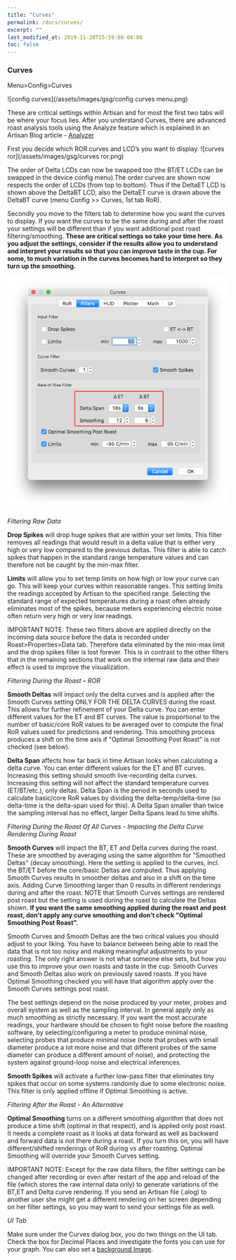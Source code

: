 ```yaml
---
title: "Curves"
permalink: /docs/curves/
excerpt: ""
last_modified_at: 2019-11-20T15:59:00-04:00
toc: false
---
```


### Curves

Menu>Config>Curves

![config curves](/assets/images/gsg/config curves menu.png)

These are critical settings within Artisan and for most the first two tabs will be where your focus lies.  After you understand Curves, there are advanced roast analysis tools using the Analyze feature which is explained in an Artisan Blog article - [Analyzer](https://artisan-roasterscope.blogspot.com/2019/11/analyzer.html)

First you decide which ROR curves and LCD’s you want to display.
![curves ror](/assets/images/gsg/curves ror.png)

The order of Delta LCDs can now be swapped too (the BT/ET LCDs can be swapped in the device config menu).The order curves are shown now respects the order of LCDs (from top to bottom). Thus if the DeltaET LCD is shown above the DeltaBT LCD, also the DeltaET curve is drawn above the DeltaBT curve (menu Config >> Curves, 1st tab RoR).

Secondly you move to the filters tab to determine how you want the curves to display.  If you want the curves to be the same during and after the roast your settings will be different than if you want additional post roast filtering/smoothing. **These are critical settings so take your time here.  As you adjust the settings, consider if the results allow you to understand and interpret your results so that you can improve taste in the cup.  For some, to much variation in the curves becomes hard to interpret so they turn up the smoothing.**

![curves filters](/assets/images/gsg/curves-filters.png)


*Filtering Raw Data*

**Drop Spikes** will drop huge spikes that are within your set limits. This filter removes all readings that would result in a delta value that is either very high or very low compared to the previous deltas. This filter is able to catch spikes that happen in the standard range temperature values and can therefore not be caught by the min-max filter.

**Limits** will allow you to set temp limits on how high or low your curve can go.  This will keep your curves within reasonable ranges.  This setting limits the readings accepted by Artisan to the specified range. Selecting the standard range of expected temperatures during a roast often already eliminates most of the spikes, because meters experiencing electric noise often return very high or very low readings.


IMPORTANT NOTE:  These two filters above are applied directly on the incoming data source before the data is recorded under Roast>Properties>Data tab. Therefore data eliminated by the min-max limit and the drop spikes filter is lost forever. This is in contrast to the other filters that in the remaining sections that work on the internal raw data and their effect is used to improve the visualization.

*Filtering During the Roast – ROR*

**Smooth Deltas** will impact only the delta curves and is applied after the Smooth Curves setting ONLY FOR THE DELTA CURVES during the roast.  This allows for further refinement of your Delta curve.  You can enter different values for the ET and BT curves.  The value is proportional to the number of basic/core RoR values to be averaged over to compute the final RoR values used for predictions and rendering. This smoothing process produces a shift on the time axis if "Optimal Smoothing Post Roast" is not checked (see below).

**Delta Span** affects how far back in time Artisan looks when calculating a delta curve. You can enter different values for the ET and BT curves.   Increasing this setting should smooth live-recording delta curves. Increasing this setting will not affect the standard temperature curves (ET/BT/etc.), only deltas. Delta Span is the period in seconds used to calculate basic/core RoR values by dividing the delta-temp/delta-time (so delta-time is the delta-span used for this). A Delta Span smaller than twice the sampling interval has no effect, larger Delta Spans lead to time shifts.

*Filtering During the Roast Of All Curves - Impacting the Delta Curve Rendering During Roast*

**Smooth Curves** will impact the BT, ET and Delta curves during the roast. These are smoothed by averaging using the same algorithm for "Smoothed Deltas" (decay smoothing). Here the setting is applied to the curves, incl. the BT/ET before the core/basic Deltas are computed. Thus applying Smooth Curves results in smoother deltas and also in a shift on the time axis. Adding Curve Smoothing larger than 0 results in different renderings during and after the roast.  NOTE that Smooth Curves settings are rendered post roast but the setting is used during the roast to calculate the Deltas shown.  **If you want the same smoothing applied during the roast and post roast, don't apply any curve smoothing and don't check "Optimal Smoothing Post Roast".**

Smooth Curves and Smooth Deltas are the two critical values you should adjust to your liking.  You have to balance between being able to read the data that is not too noisy and making meaningful adjustments to your roasting.  The only right answer is not what someone else sets, but how you use this to improve your own roasts and taste in the cup. Smooth Curves and Smooth Deltas also work on previously saved roasts.  If you have Optimal Smoothing checked you will have that algorithm apply over the Smooth Curves settings post roast.

The best settings depend on the noise produced by your meter, probes and overall system as well as the sampling interval. In general apply only as much smoothing as strictly necessary. If you want the most accurate readings, your hardware should be chosen to fight noise before the roasting software, by selecting/configuring a meter to produce minimal noise, selecting probes that produce minimal noise (note that probes with small diameter produce a lot more noise and that different probes of the same diameter can produce a different amount of noise), and protecting the system against ground-loop noise and electrical inferences.

**Smooth Spikes** will activate a further low-pass filter that eliminates tiny spikes that occur on some systems randomly due to some electronic noise. This filter is only applied offline if Optimal Smoothing is active.

*Filtering After the Roast - An Alternative*

**Optimal Smoothing** turns on a different smoothing algorithm that does not produce a time shift (optimal in that respect), and is applied only post roast.  It needs a complete roast as it looks at data forward as well as backward and forward data is not there during a roast.  If you turn this on, you will have different/shifted renderings of RoR during vs after roasting.  Optimal Smoothing will override your Smooth Curves setting.  


IMPORTANT NOTE:  Except for the raw data filters, the filter settings can be changed after recording or even after restart of the app and reload of the file (which stores the raw internal data only) to generate variations of the BT,ET and Delta curve rendering. If you send an Artisan file (.alog) to another user she might get a different rendering on her screen depending on her filter settings, so you may want to send your settings file as well.  

*UI Tab*

Make sure under the Curves dialog box, you do two things on the UI tab.  Check the box for Decimal Places and investigate the fonts you can use for your graph.  You can also set a [background Image](https://artisan-scope.org/docs/colors/).
